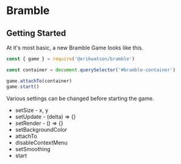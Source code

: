 # Bramble

## Getting Started

At it's most basic, a new Bramble Game looks like this.

```js
const { game } = require('@erikwatson/bramble')

const container = document.querySelector('#bramble-container')

game.attachTo(container)
game.start()
```

Various settings can be changed before starting the game.

- setSize - x, y
- setUpdate - (delta) => {}
- setRender - () => {}
- setBackgroundColor
- attachTo
- disableContextMenu
- setSmoothing
- start
